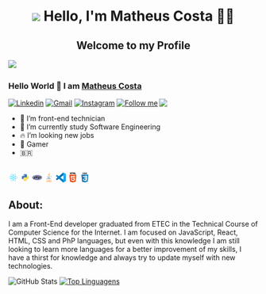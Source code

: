 <center></center>

<h1 align="center"> <img height="40px" widht="40px" src="https://i.gifer.com/origin/08/089af74235a38edcc7b433321f0a5472_w200.gif"/> Hello, I'm Matheus Costa 👨‍💻 </h1>
 <h2 align="center">Welcome to my Profile</h2>
 <img src="http://views.whatilearened.today/views/github/MatheusCosta616/views.svg"/>
</p>

### Hello World 👋 I am [Matheus Costa](https://github.com/MatheusCosta616)
[![Linkedin](https://img.shields.io/badge/-LinkedIn-blue?style=flat&logo=Linkedin&logoColor=white)](https://www.linkedin.com/in/matheus-costa-b7a46425b/)
[![Gmail](https://img.shields.io/badge/-Gmail-c14438?style=flat&logo=Gmail&logoColor=white)](mailto:matheus.costa2616@gmail.com)
[![Instagram](https://img.shields.io/badge/-Instagram-c13584?style=flat&labelColor=c13584&logo=instagram&logoColor=white)](https://www.instagram.com/lukmat_76/)
[<img src="https://img.shields.io/github/followers/MatheusCosta616?label=follow&style=social" height="22" title="Follow me" />](https://github.com/MatheusCosta616)
<img align="right" width="200px" src="https://i.pinimg.com/originals/2b/f5/20/2bf52068d4472114de09bb2734a70f2e.gif">
<br>
- 🔭 I’m front-end technician
- 🌱 I’m currently study Software Engineering
- 🔥 I’m looking new jobs
- 👾 Gamer
- 🇧🇷
<br>
<code><img height="20" src="https://raw.githubusercontent.com/github/explore/80688e429a7d4ef2fca1e82350fe8e3517d3494d/topics/react/react.png"></code>
<code><img height="20" src="https://raw.githubusercontent.com/github/explore/80688e429a7d4ef2fca1e82350fe8e3517d3494d/topics/python/python.png"></code>
<code><img height="20" src="https://raw.githubusercontent.com/github/explore/80688e429a7d4ef2fca1e82350fe8e3517d3494d/topics/php/php.png"></code>
<code><img height="20" src="https://raw.githubusercontent.com/github/explore/80688e429a7d4ef2fca1e82350fe8e3517d3494d/topics/java/java.png"></code>
<code><img height="20" src="https://raw.githubusercontent.com/github/explore/80688e429a7d4ef2fca1e82350fe8e3517d3494d/topics/visual-studio-code/visual-studio-code.png"></code>
<code><img height="20" src="https://raw.githubusercontent.com/github/explore/80688e429a7d4ef2fca1e82350fe8e3517d3494d/topics/html/html.png"></code>
<code><img height="20" src="https://raw.githubusercontent.com/github/explore/80688e429a7d4ef2fca1e82350fe8e3517d3494d/topics/css/css.png"></code>
</br>
<h2 align="left">About:</h2>
<p>I am a Front-End developer graduated from ETEC in the Technical Course of Computer Science for the Internet. I am focused on JavaScript, React, HTML, CSS and PhP languages, but even with this knowledge I am still looking to learn more languages for a better improvement of my skills, I have a thirst for knowledge and always try to update myself with new technologies.</p>


![GitHub Stats](https://github-readme-stats.vercel.app/api?username=MatheusCosta616&theme=tokyonight)
[![Top Linguagens](https://github-readme-stats.vercel.app/api/top-langs/?username=MatheusCosta616&layout=tokyonight)](https://github.com/anuraghazra/github-readme-stats)


